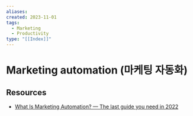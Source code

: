 ```yaml
---
aliases: 
created: 2023-11-01
tags:
  - Marketing
  - Productivity
type: "[[Index]]"
---
```

# Marketing automation (마케팅 자동화)


## Resources
- [What Is Marketing Automation? — The last guide you need in 2022](https://encharge.io/what-is-marketing-automation/)